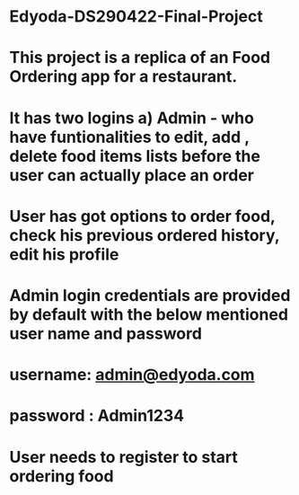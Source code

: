 # Edyoda-DS290422-Final-Project
# This project is a replica of an Food Ordering app for a restaurant.
# It has two logins a) Admin - who have funtionalities to edit, add , delete food items lists before the user can actually place an order
# User has got options to order food, check his previous ordered history, edit his profile

# Admin login credentials are provided by default with the below mentioned user name and password
# username: admin@edyoda.com
# password : Admin1234

# User needs to register to start ordering food
